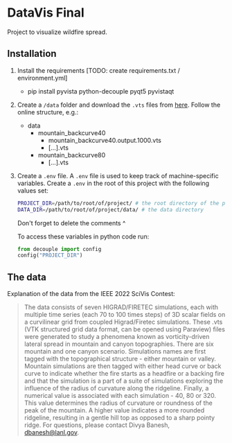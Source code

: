 # DataVis Final
Project to visualize wildfire spread.

## Installation
1. Install the requirements [TODO: create requirements.txt / environment.yml]
   - pip install pyvista python-decouple pyqt5 pyvistaqt

2. Create a `/data` folder and download the `.vts` files from [here](https://wifire-data.sdsc.edu/data/SciVis2022/).
   Follow the online structure, e.g.:
   - data
     - mountain_backcurve40
       - mountain_backcurve40.output.1000.vts
       - [...].vts
     - mountain_backcurve80
       - [...].vts
3. Create a `.env` file.
   A `.env` file is used to keep track of machine-specific variables. Create a
   `.env` in the root of this project with the following values set:
   ```bash
   PROJECT_DIR=/path/to/root/of/project/ # the root directory of the project
   DATA_DIR=/path/to/root/of/project/data/ # the data directory
   ```
   Don't forget to delete the comments ^

   To access these variables in python code run:
   ```python
   from decouple import config
   config("PROJECT_DIR")
   ```
## The data
Explanation of the data from the IEEE 2022 SciVis Contest:

> The data consists of seven HIGRAD/FIRETEC simulations, each with
> multiple time series (each 70 to 100 times steps) of 3D scalar fields
> on a curvilinear grid from coupled Higrad/Firetec simulations. These
> .vts (VTK structured grid data format, can be opened using Paraview)
> files were generated to study a phenomena known as vorticity-driven
> lateral spread in mountain and canyon topographies. There are six
> mountain and one canyon scenario. Simulations names are first tagged
> with the topographical structure - either mountain or valley. Mountain
> simulations are then tagged with either head curve or back curve to
> indicate whether the fire starts as a headfire or a backing fire and
> that the simulation is a part of a suite of simulations exploring the
> influence of the radius of curvature along the ridgeline. Finally, a
> numerical value is associated with each simulation - 40, 80 or 320. This
> value determines the radius of curvature or roundness of the peak of the
> mountain. A higher value indicates a more rounded ridgeline, resulting
> in a gentle hill top as opposed to a sharp pointy ridge. For questions,
> please contact Divya Banesh, dbanesh@lanl.gov.
